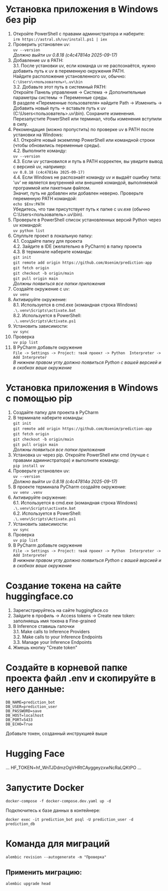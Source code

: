 # Установка приложения в Windows без pip

1. Откройте PowerShell с правами администратора и наберите:  
   `irm https://astral.sh/uv/install.ps1 | iex`  
2. Проверить установлен uv:  
   `uv --version`  
   _Должно выйти uv 0.8.18 (c4c47814a 2025-09-17)_  
3. Добавление uv в PATH:  
3.1. После установки uv, если команда uv не распознаётся, нужно добавить путь к uv в переменную окружения PATH.  
Найдите расположение установленного uv, обычно:  
`C:\Users\<пользователь>\.uv\bin`  
3.2. Добавьте этот путь в системный PATH:  
Откройте Панель управления → Система → Дополнительные параметры системы → Переменные среды.  
В разделе «Переменные пользователя» найдите Path → Изменить → Добавить новый путь -> вставьте путь к uv  
(C:\Users\<пользователь>\.uv\bin). Сохраните изменения.  
Перезапустите PowerShell или терминал, чтобы изменения вступили в силу.
4. Рекомендация (можно пропустить) по проверке uv в PATH после установки на Windows:  
4.1. Откройте новый экземпляр PowerShell или командной строки (чтобы обновились переменные среды).  
4.2. Выполните команду:  
`uv --version`  
4.3. Если uv установился и путь в PATH корректен, вы увидите вывод с версией uv, например:  
`uv 0.8.18 (c4c47814a 2025-09-17)`  
4.4. Если Windows не распознаёт команду uv и выдаёт ошибку типа:  
'uv' не является внутренней или внешней командой, выполняемой программой или пакетным файлом.  
Значит, путь не добавлен или добавлен неверно. Проверьте переменную PATH командой:  
`echo $Env:PATH`  
Убедитесь, что там присутствует путь к папке с uv.exe (обычно C:\Users\<пользователь>\.uv\bin).
5. Проверьте в PowerShell список установленных версий Python через uv командой:  
   `uv python list`  
6. Спулльте проект в локальную папку:  
   4.1. Создайте папку для проекта  
   4.2. Зайдите в IDE (желательно в PyCharm) в папку проекта  
   4.3. В терминале наберите команды:  
   `git init`  
   `git remote add origin https://github.com/Asenim/prediction-app`  
   `git fetch origin`  
   `git checkout -b origin/main`  
   `git pull origin main`  
   _Должны появиться все папки приложения_  
7. Создайте окружение с uv:  
   `uv venv`  
8. Активируйте окружение:  
8.1. Используется в cmd.exe (командная строка Windows)  
`.\.venv\Scripts\activate.bat`  
8.2. Используется в PowerShell:  
`.\.venv\Scripts\Activate.ps1`
9. Установить зависимости:  
   `uv sync`  
10. Проверка  
    `uv pip list`  
11. В PyCharm добавьте окружение  
    `File -> Settings -> Project: твой проект -> Python  Interpreter -> Add Interpreter`  
    _В нижнем правом углу должно появиться Python c вашей версией и в скобках ваше окружение_  

# Установка приложения в Windows с помощью pip  

1. Создайте папку для проекта в PyCharm
2. В терминале наберите команды:  
   `git init`  
   `git remote add origin https://github.com/Asenim/prediction-app`  
   `git fetch origin`  
   `git checkout -b origin/main`  
   `git pull origin main`  
   _Должны появиться все папки приложения_
3. Установка uv через pip. Откройте PowerShell или cmd (лучше с правами администратора) и выполните команду:    
   `pip install uv`
4. Проверьте установлен uv:  
   `uv --version`  
   _Должно выйти uv 0.8.18 (c4c47814a 2025-09-17)_
5. В проекте терминала PyCharm создайте окружение:  
   `uv venv .venv`
6. Активируйте окружение:  
6.1. Используется в cmd.exe (командная строка Windows)  
`.\.venv\Scripts\activate.bat`  
6.2. Используется в PowerShell:  
`.\.venv\Scripts\Activate.ps1`
7. Установить зависимости:  
   `uv sync`
8. Проверка  
   `uv pip list`
9. В PyCharm добавьте окружение  
   `File -> Settings -> Project: твой проект -> Python  Interpreter -> Add Interpreter`  
   _В нижнем правом углу должно появиться Python c вашей версией и в скобках ваше окружение_  

# Создание токена на сайте huggingface.co  
1. Зарегистрируйтесь на сайте huggingface.co  
2. Зайдите в профиль -> Access tokens -> Create new token:  
заполняешь имя токена в Fine-grained  
3. В Inference ставишь галочки  
3.1. Make calls to Inference Providers  
3.2. Make calls to your Inference Endpoints  
3.3. Manage your Inference Endpoints  
4. Жмешь кнопку "Create token"

# Создайте в корневой папке проекта файл .env и скопируйте в него данные:  

`DB_NAME=prediction_bot`  
`DB_USER=prediction_user`  
`DB_PASSWORD=save`  
`DB_HOST=localhost`  
`DB_PORT=5433`  
`DB_ECHO=True`  

Добавьте токен, созданный инструкцией выше
# Hugging Face
...
 HF_TOKEN=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
...
# Запустите Docker  

`docker-compose -f docker-compose.dev.yaml up -d`  

Подключитесь к базе данных в контейнере:  

`docker exec -it prediction_bot psql -U prediction_user -d prediction_db`  

# Команда для миграций  

`alembic revision --autogenerate -m "Проверка"`  

## Применить миграцию:  

`alembic upgrade head`  

